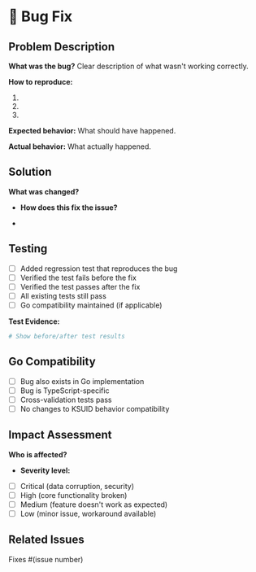 # 🐛 Bug Fix

## Problem Description

**What was the bug?** Clear description of what wasn't working correctly.

**How to reproduce:**

1.
2.
3.

**Expected behavior:** What should have happened.

**Actual behavior:** What actually happened.

## Solution

**What was changed?**

- **How does this fix the issue?**

-

## Testing

- [ ] Added regression test that reproduces the bug
- [ ] Verified the test fails before the fix
- [ ] Verified the test passes after the fix
- [ ] All existing tests still pass
- [ ] Go compatibility maintained (if applicable)

**Test Evidence:**

```bash
# Show before/after test results
```

## Go Compatibility

- [ ] Bug also exists in Go implementation
- [ ] Bug is TypeScript-specific
- [ ] Cross-validation tests pass
- [ ] No changes to KSUID behavior compatibility

## Impact Assessment

**Who is affected?**

- **Severity level:**

- [ ] Critical (data corruption, security)
- [ ] High (core functionality broken)
- [ ] Medium (feature doesn't work as expected)
- [ ] Low (minor issue, workaround available)

## Related Issues

Fixes #(issue number)
